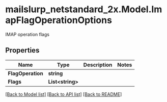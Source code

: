 # mailslurp_netstandard_2x.Model.ImapFlagOperationOptions
IMAP operation flags

## Properties

Name | Type | Description | Notes
------------ | ------------- | ------------- | -------------
**FlagOperation** | **string** |  | 
**Flags** | **List&lt;string&gt;** |  | 

[[Back to Model list]](../README#documentation-for-models) [[Back to API list]](../README#documentation-for-api-endpoints) [[Back to README]](../README)

